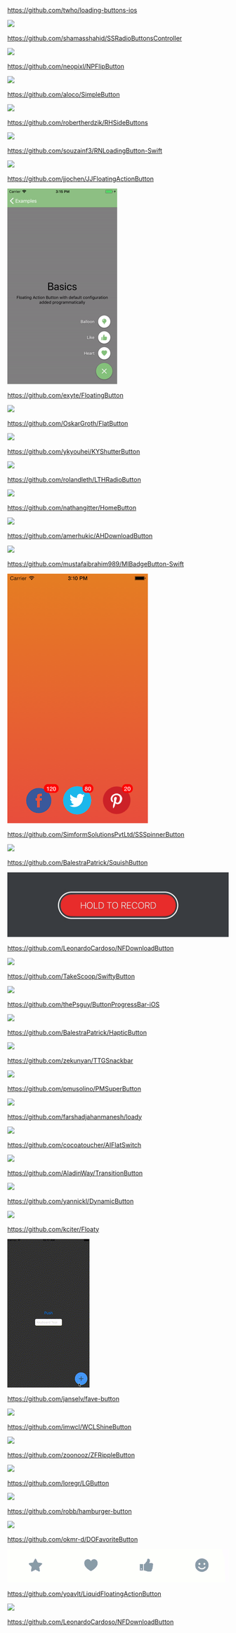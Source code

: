 https://github.com/twho/loading-buttons-ios

![](https://github.com/twho/loading-buttons-ios/raw/master/gif/overview-light.gif)

https://github.com/shamasshahid/SSRadioButtonsController

![](https://github.com/shamasshahid/SSRadioButtonsController/raw/master/demoRadioButtons.gif?raw=true)

https://github.com/neopixl/NPFlipButton

![](https://github.com/neopixl/NPFlipButton/raw/master/Documentation/npflipbutton.gif?raw=true)

https://github.com/aloco/SimpleButton

![](https://raw.githubusercontent.com/aloco/SimpleButton/master/Resources/example.gif)

https://github.com/robertherdzik/RHSideButtons

![](https://github.com/robertherdzik/RHSideButtons/raw/master/Demo/RHSideButtons_R.gif)

https://github.com/souzainf3/RNLoadingButton-Swift

![](https://raw.githubusercontent.com/souzainf3/RNLoadingButton-Swift/master/RNLoadingButtonDemo/Screens/screen2.png)

https://github.com/jjochen/JJFloatingActionButton

![](https://github.com/jjochen/JJFloatingActionButton/raw/master/Images/JJFloatingActionButtonBasics.gif)

https://github.com/exyte/FloatingButton

![](https://raw.githubusercontent.com/exyte/FloatingButton/master/Assets/demo.gif)

https://github.com/OskarGroth/FlatButton

![](https://camo.githubusercontent.com/beb914e3d7b367ed987bca2b484ee86c5b2dd21c/68747470733a2f2f73332e616d617a6f6e6177732e636f6d2f63696e646f72692f696d616765732f666c6174627574746f6e2e706e67)

https://github.com/ykyouhei/KYShutterButton

![](https://cloud.githubusercontent.com/assets/5757351/8271385/a614921e-184f-11e5-9a64-efcd0c1cd0e2.gif)

https://github.com/rolandleth/LTHRadioButton

![](https://camo.githubusercontent.com/b8d9e9a76a27648b1af0b62ec266befa377e4848/68747470733a2f2f726f6c616e646c6574682e636f6d2f696d616765732f726164696f2d627574746f6e2f6769662e676966)

https://github.com/nathangitter/HomeButton

![](https://github.com/nathangitter/HomeButton/raw/master/Resources/demo.gif)

https://github.com/amerhukic/AHDownloadButton

![](https://raw.githubusercontent.com/amerhukic/AHDownloadButton/master/Demo.gif)

https://github.com/mustafaibrahim989/MIBadgeButton-Swift

![](https://github.com/mustafaibrahim989/MIBadgeButton-Swift/raw/master/screenshot.png)

https://github.com/SimformSolutionsPvtLtd/SSSpinnerButton

![](https://github.com/simformsolutions/SSSpinnerButton/raw/master/SSSpinnerButton.gif?raw=true)

https://github.com/BalestraPatrick/SquishButton

![](https://github.com/BalestraPatrick/SquishButton/raw/master/demo.gif)

https://github.com/LeonardoCardoso/NFDownloadButton

![](https://github.com/LeonardoCardoso/NFDownloadButton/raw/master/Images/iOS.gif)

https://github.com/TakeScoop/SwiftyButton

![](https://github.com/TakeScoop/SwiftyButton/raw/master/Examples/demo.gif)

https://github.com/thePsguy/ButtonProgressBar-iOS

![](https://raw.githubusercontent.com/thePsguy/ButtonProgressBar-iOS/master/preview.gif)

https://github.com/BalestraPatrick/HapticButton

![](https://github.com/BalestraPatrick/HapticButton/raw/master/example.gif)

https://github.com/zekunyan/TTGSnackbar

![](https://github.com/zekunyan/TTGSnackbar/raw/master/Resources/screen_shot.png)

https://github.com/pmusolino/PMSuperButton

![](https://github.com/pmusolino/PMSuperButton/raw/master/docs/ripple_button.gif?raw=true)

https://github.com/farshadjahanmanesh/loady

![](https://github.com/farshadjahanmanesh/loady/raw/master/examples/_gif.gif)

https://github.com/cocoatoucher/AIFlatSwitch

![](https://camo.githubusercontent.com/255e71858b8e1122f642c67348acf07b1dc9b5fc/68747470733a2f2f73332e616d617a6f6e6177732e636f6d2f662e636c2e6c792f6974656d732f3170307733423045336d3249326b3365307a31512f6f6e6f66662e676966)

https://github.com/AladinWay/TransitionButton

![](https://camo.githubusercontent.com/522141a47cc93405d5cde41237a497c18ed8d872/68747470733a2f2f63646e2e6472696262626c652e636f6d2f75736572732f36323331392f73637265656e73686f74732f313934353539332f73686f742e676966)

https://github.com/yannickl/DynamicButton

![](https://cloud.githubusercontent.com/assets/798235/20039804/d4b533ca-a44a-11e6-8d4e-07aa45ef4a76.gif)

https://github.com/kciter/Floaty

![](https://github.com/kciter/Floaty/raw/master/Images/preview.gif)

https://github.com/janselv/fave-button

![](https://github.com/janselv/fave-button/raw/master/fave-button1.gif)

https://github.com/imwcl/WCLShineButton

![](https://github.com/imwcl/WCLShineButton/raw/master/DemoGif.gif)

https://github.com/zoonooz/ZFRippleButton

![](https://github.com/zoonooz/ZFRippleButton/raw/master/Screenshot/colored-button.gif)

https://github.com/loregr/LGButton

![](https://github.com/loregr/LGButton/raw/develop/media/preview_btn.png)

https://github.com/robb/hamburger-button

![](https://camo.githubusercontent.com/b6420e91ec22de8abe30ee2010e8276e4b55a47f/687474703a2f2f726f62622e69732f696d672f68616d6275726765722d627574746f6e2e676966)

https://github.com/okmr-d/DOFavoriteButton

![](https://raw.githubusercontent.com/okmr-d/okmr-d.github.io/master/img/DOFavoriteButton/demo.gif)

https://github.com/yoavlt/LiquidFloatingActionButton

![](https://github.com/yoavlt/LiquidFloatingActionButton/raw/master/Demo/top.gif?raw=true)

https://github.com/LeonardoCardoso/NFDownloadButton
